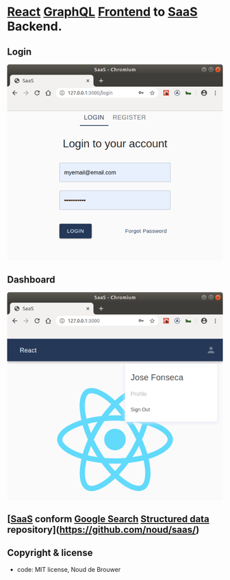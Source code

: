 # [React](https://reactjs.org/) [GraphQL](https://graphql.org/) [Frontend](https://en.wikipedia.org/wiki/Front_and_back_ends) to [SaaS](https://en.wikipedia.org/wiki/Software_as_a_service) Backend.

## Login

![login](./docs/login.png?raw=true "login")

## Dashboard

![dashboard](./docs/dashboard.png?raw=true "dashboard")

## [[SaaS](https://en.wikipedia.org/wiki/Software_as_a_service) conform [Google Search](https://developers.google.com/search) [Structured data](https://developers.google.com/search/docs/data-types/local-business) repository](https://github.com/noud/saas/)

## Copyright & license

- code: MIT license, Noud de Brouwer